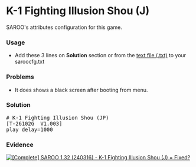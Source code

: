 # K-1 Fighting Illusion Shou (J)

SAROO's attributes configuration for this game.

### Usage

- Add these 3 lines on **Solution** section or from the [text file (.txt)](./config.txt) to your saroocfg.txt

### Problems

- It does shows a black screen after booting from menu.

### Solution

<pre># K-1 Fighting Illusion Shou (JP)
[T-26102G  V1.003]
play_delay=1000</pre>

### Evidence

[![[Complete] SAROO 1.32 (240316) - K-1 Fighting Illusion Shou (J) = Fixed?](https://img.youtube.com/vi/bG48ieFZsWo/0.jpg)](https://youtu.be/bG48ieFZsWo)
